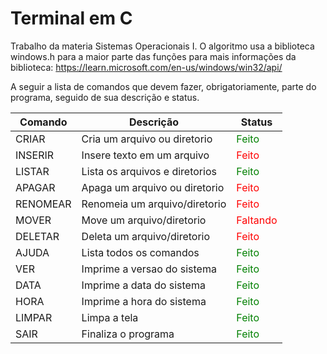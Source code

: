 # Terminal em C

Trabalho da materia Sistemas Operacionais I.
O algoritmo usa a biblioteca windows.h para a maior parte das funções
para mais informações da biblioteca: https://learn.microsoft.com/en-us/windows/win32/api/

A seguir a lista de comandos que devem fazer, obrigatoriamente, parte do programa, seguido de sua descrição e status.

| Comando  | Descrição                     | Status                                |
| -------- | --------                      |--------                               |
| CRIAR    | Cria um arquivo ou diretorio  |<span style="color:green">Feito</span> |
| INSERIR  | Insere texto em um arquivo    |<span style="color:red">Feito</span>   |
| LISTAR   | Lista os arquivos e diretorios|<span style="color:green">Feito</span> |
| APAGAR   | Apaga um arquivo ou diretorio |<span style="color:red">Feito</span>   |
| RENOMEAR | Renomeia um arquivo/diretorio |<span style="color:red">Feito</span>   |
| MOVER    | Move um arquivo/diretorio     |<span style="color:red">Faltando</span>|
| DELETAR  | Deleta um arquivo/diretorio   |<span style="color:red">Feito</span>|
| AJUDA    | Lista todos os comandos       |<span style="color:green">Feito</span> |
| VER      | Imprime a versao do sistema   |<span style="color:green">Feito</span> |
| DATA     | Imprime a data do sistema     |<span style="color:green">Feito</span> |
| HORA     | Imprime a hora do sistema     |<span style="color:green">Feito</span> |
| LIMPAR   | Limpa a tela                  |<span style="color:green">Feito</span> |
| SAIR     | Finaliza o programa           |<span style="color:green">Feito</span> |